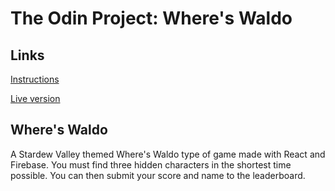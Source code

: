 # The Odin Project: Where's Waldo

## Links
[Instructions](https://www.theodinproject.com/lessons/node-path-javascript-where-s-waldo-a-photo-tagging-app)

[Live version](https://itsechi.github.io/wheres-waldo/)

## Where's Waldo
A Stardew Valley themed Where's Waldo type of game made with React and Firebase. You must find three hidden characters in the shortest time possible. You can then submit your score and name to the leaderboard.